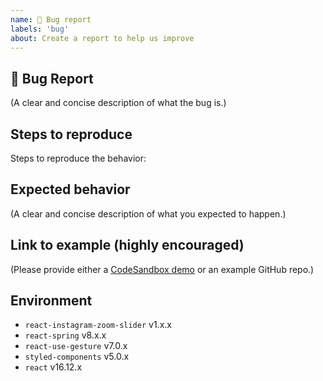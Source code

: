 ```yaml
---
name: 🐛 Bug report
labels: 'bug'
about: Create a report to help us improve
---
```


## 🐛 Bug Report

(A clear and concise description of what the bug is.)

## Steps to reproduce

Steps to reproduce the behavior:

## Expected behavior

(A clear and concise description of what you expected to happen.)

## Link to example (highly encouraged)

(Please provide either a [CodeSandbox demo](https://codesandbox.io) or an example GitHub repo.)

## Environment

- `react-instagram-zoom-slider` v1.x.x
- `react-spring` v8.x.x
- `react-use-gesture` v7.0.x
- `styled-components` v5.0.x
- `react` v16.12.x

